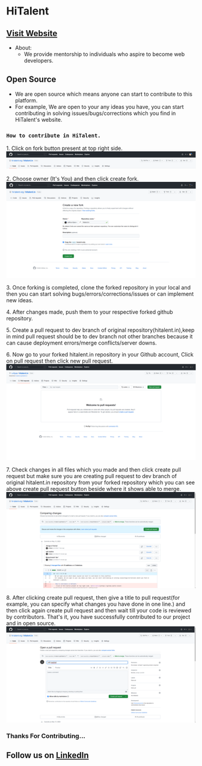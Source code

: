 # HiTalent

## [Visit Website](https://hitalent.in)

- About:
  - We provide mentorship to individuals who aspire to become web developers.

## Open Source

- We are open source which means anyone can start to contribute to this platform.
- For example, We are open to your any ideas you have, you can start contributing in solving issues/bugs/corrections which you find in HiTalent's website.

### `How to contribute in HiTalent.`

<p>
1. Click on fork button present at top right side.

<img src="./images/contribution/s1.png" alt="Fork Button">
</p>

<p>
2. Choose owner (It's You) and then click create fork.

<img src="./images/contribution/s2.png" alt="Create Fork Page">
</p>

<p>
3. Once forking is completed, clone the forked repository in your local and then you can start solving bugs/errors/corrections/issues or can implement new ideas.
</p>

<p>
4. After changes made, push them to your respective forked github repository.
</p>

<p>
5. Create a pull request to dev branch of original repository(hitalent.in),keep in mind pull request should be to dev branch not other branches because it can cause deployment errors/merge conflicts/server downs.
</p>

<p>
6. Now go to your forked hitalent.in repository in your Github account, Click on pull request then click new pull request.

<img src="./images/contribution/s3.png" alt="Create Fork Page">
</p>

<p>
7. Check changes in all files which you made and then click create pull request but make sure you are creating pull request to dev branch of original hitalent.in repository from your forked repository which you can see above create pull request button beside where it shows able to merge.

<img src="./images/contribution/s4.png" alt="Create Fork Page">
</p>

<p>
8. After clicking create pull request, then give a title to pull request(for example, you can specify what changes you have done in one line.) and then click again create pull request and then wait till your code is reviewed by contributors. That's it, you have successfully contributed to our project and in open source.

<img src="./images/contribution/s5.png" alt="Create Fork Page">
</p>

### Thanks For Contributing...

## Follow us on [LinkedIn](https://www.linkedin.com/company/hitalent-in/)